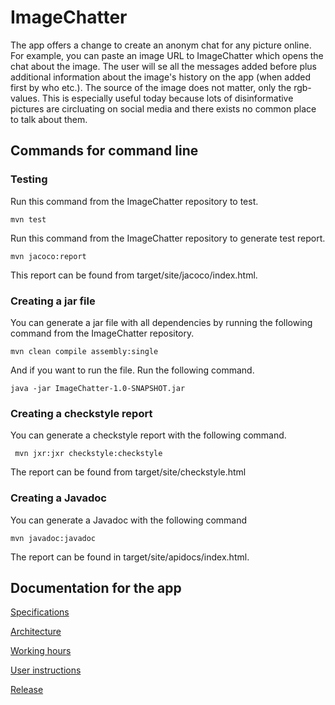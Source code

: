 # ImageChatter

The app offers a change to create an anonym chat for any picture online. For example, you can paste an image URL to ImageChatter which opens the chat about the image. The user will se all the messages added before plus additional information about the image's history on the app (when added first by who etc.). The source of the image does not matter, only the rgb-values. This is especially useful today because lots of disinformative pictures are circluating on social media and there exists no common place to talk about them.

## Commands for command line

### Testing

Run this command from the ImageChatter repository to test.

```
mvn test
```

Run this command from the ImageChatter repository to generate test report. 

```
mvn jacoco:report
```

This report can be found from target/site/jacoco/index.html.

### Creating a jar file

You can generate a jar file with all dependencies by running the following command from the ImageChatter repository.

```
mvn clean compile assembly:single
```

And if you want to run the file. Run the following command.

```
java -jar ImageChatter-1.0-SNAPSHOT.jar
```

### Creating a checkstyle report

You can generate a checkstyle report with the following command.

```
 mvn jxr:jxr checkstyle:checkstyle
```

The report can be found from target/site/checkstyle.html

### Creating a Javadoc

You can generate a Javadoc with the following command

```
mvn javadoc:javadoc
```
The report can be found in target/site/apidocs/index.html.


## Documentation for the app


[Specifications](https://github.com/kallioaa/ot-harjoitustyo/blob/master/dokumentaatio/maarittelydokumentti.md)

[Architecture](https://github.com/kallioaa/ot-harjoitustyo/blob/master/dokumentaatio/arkkitehtuuri.md)

[Working hours](https://github.com/kallioaa/ot-harjoitustyo/blob/master/dokumentaatio/työaikakirjanpito.md)

[User instructions](https://github.com/kallioaa/ot-harjoitustyo/blob/master/dokumentaatio/instructions.md)

[Release](https://github.com/kallioaa/ot-harjoitustyo/releases/tag/viikko5)

